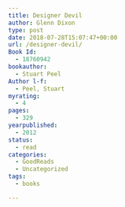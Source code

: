 ```yaml
---
title: Designer Devil
author: Glenn Dixon
type: post
date: 2018-07-28T15:07:47+00:00
url: /designer-devil/
Book Id:
  - 18760942
bookauthor:
  - Stuart Peel
Author l-f:
  - Peel, Stuart
myrating:
  - 4
pages:
  - 329
yearpublished:
  - 2012
status:
  - read
categories:
  - GoodReads
  - Uncategorized
tags:
  - books

---
```

